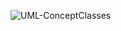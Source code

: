 ![UML-ConceptClasses](http://www.plantuml.com/plantuml/proxy?cache=no&src=https://raw.githubusercontent.com/oleksandrblazhko/ai-212-chervenkova/ai-212-chervenkova-with_laboratory_work_7/2-SoftwareDesign/2.7-PlantUML/UML-ConceptClasses.puml)
